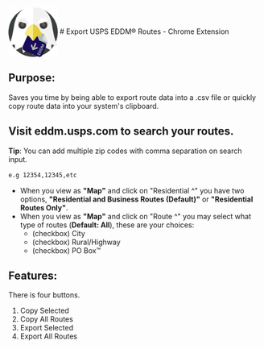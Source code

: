 <img align="center" src="https://github.com/williamgregorio/eddm-route-exporter/blob/main/assets/eddm-exporter-extension-icon-0.2.0.png" width="98" height="98" alt="icon for eddm route exporter" />
# Export USPS EDDM® Routes - Chrome Extension 

## Purpose:
Saves you time by being able to export route data into a .csv file or quickly copy route data into your system's clipboard.

## Visit eddm.usps.com to search your routes.
**Tip**: You can add multiple zip codes with comma separation on search input.
```bash
e.g 12354,12345,etc
```

- When you view as **"Map"** and click on "Residential ^" you have two options, **"Residential and Business Routes (Default)"** or **"Residential Routes Only"**.
- When you view as **"Map"** and click on "Route ^" you may select what type of routes (**Default: All**), these are your choices:
  - (checkbox) City
  - (checkbox) Rural/Highway
  - (checkbox) PO Box™

## Features:
There is four buttons.
1. Copy Selected
2. Copy All Routes
3. Export Selected
4. Export All Routes 


